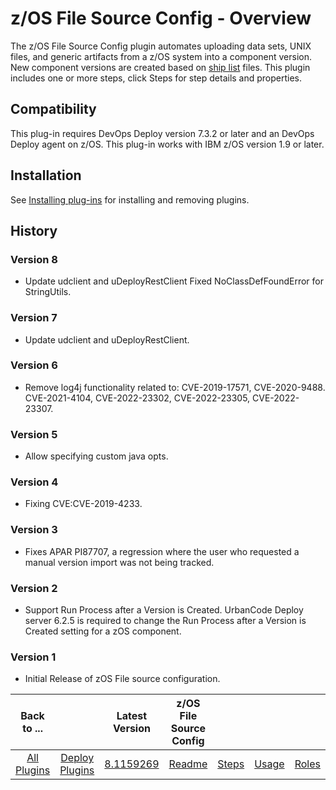 # z/OS File Source Config - Overview



The z/OS File Source Config plugin automates uploading data sets, UNIX files, and generic artifacts from a z/OS system into a component version.
New component versions are created based on [ship list](https://www.ibm.com/docs/en/devops-deploy/8.1.1?topic=platform-ship-list-files) files.
This plugin includes one or more steps, click Steps for step details and properties.

## Compatibility

This plug-in requires DevOps Deploy version 7.3.2 or later and an DevOps Deploy agent on z/OS.
This plug-in works with IBM z/OS version 1.9 or later.

## Installation

See [Installing plug-ins](https://www.ibm.com/docs/en/devops-deploy/8.1.1?topic=installing-plug-ins) for installing and removing plugins.

## History


### Version 8

* Update udclient and uDeployRestClient Fixed NoClassDefFoundError for StringUtils.

### Version 7

* Update udclient and uDeployRestClient.
  
### Version 6

* Remove log4j functionality related to: CVE-2019-17571, CVE-2020-9488. CVE-2021-4104, CVE-2022-23302, CVE-2022-23305, CVE-2022-23307.
  
### Version 5

* Allow specifying custom java opts.
  
### Version 4

* Fixing CVE:CVE-2019-4233.
  
### Version 3

* Fixes APAR PI87707, a regression where the user who requested a manual version import was not being tracked.

### Version 2

* Support Run Process after a Version is Created. UrbanCode Deploy server 6.2.5 is required to change the Run Process after a Version is Created setting for a zOS component.

### Version 1

* Initial Release of zOS File source configuration.




|          Back to ...          |                                |                                                                                 Latest Version                                                                                  | z/OS File Source Config |                   |                   |                   |                           |
|:-----------------------------:|:------------------------------:|:-------------------------------------------------------------------------------------------------------------------------------------------------------------------------------:|:----------------------------------------:|:-----------------:|:-----------------:|:-----------------:|:-------------------------:|
| [All Plugins](../../index.md) | [Deploy Plugins](../README.md) | [8.1159269](https://raw.githubusercontent.com/UrbanCode/IBM-UCD-PLUGINS/main/files/zos-multi-generate-artifact-info/ucd-plugins-zos-multi-generate-artifact-info-9.1176022.zip) |           [Readme](README.md)            | [Steps](steps.md) | [Usage](usage.md) |[Roles](roles.md) |[Downloads](downloads.md) |

